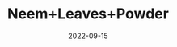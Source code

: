 ---
title: 'Neem+Leaves+Powder'
date: '2022-09-15' 
metatag: '' 
inventory: '0' 
draft: false 
# meta description 
shortDescripton: ''
description: 'Powder+Form'
longdescription: ''
featured: True
# product Price
price: '40.0'
# Product Short Description
shortDescription: ''
productID: 'D1DB91B0-1D25-ED11-9968-005056B3A416'
type: 'products'
category: 'Powder+Form' 
thumnailproduct: 'https://aminsaddiquidawakhana.eralive.net/images/products/D1DB91B0-1D25-ED11-9968-005056B3A4161.png' 
images:
  - image: 'images/products/D1DB91B0-1D25-ED11-9968-005056B3A4161.png'  
Variants:
---
